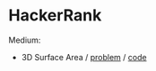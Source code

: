 # HackerRank

Medium:
- 3D Surface Area / [problem](https://www.hackerrank.com/challenges/3d-surface-area/problem) / [code](3DSurfaceArea.java)

